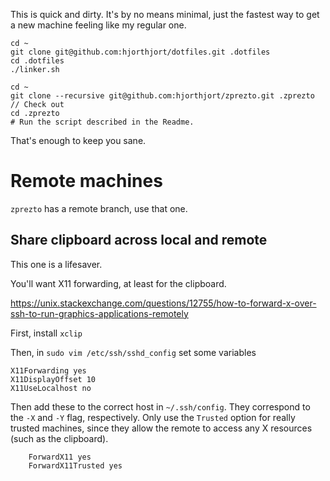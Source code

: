 This is quick and dirty. It's by no means minimal, just the fastest way to get a new machine feeling like my regular one.

```
cd ~
git clone git@github.com:hjorthjort/dotfiles.git .dotfiles
cd .dotfiles
./linker.sh

cd ~
git clone --recursive git@github.com:hjorthjort/zprezto.git .zprezto // Check out 
cd .zprezto
# Run the script described in the Readme.
```

That's enough to keep you sane.

Remote machines
===============

`zprezto` has a remote branch, use that one.

Share clipboard across local and remote
---------------------------------------
This one is a lifesaver.

You'll want X11 forwarding, at least for the clipboard.


https://unix.stackexchange.com/questions/12755/how-to-forward-x-over-ssh-to-run-graphics-applications-remotely

First, install `xclip`

Then, in `sudo vim /etc/ssh/sshd_config` set some variables

```
X11Forwarding yes
X11DisplayOffset 10
X11UseLocalhost no
```

Then add these to the correct host in `~/.ssh/config`. They correspond to the `-X` and `-Y` flag, respectively.
Only use the `Trusted` option for really trusted machines, since they allow the remote to access any X resources (such as the clipboard).

```
    ForwardX11 yes
    ForwardX11Trusted yes
```
